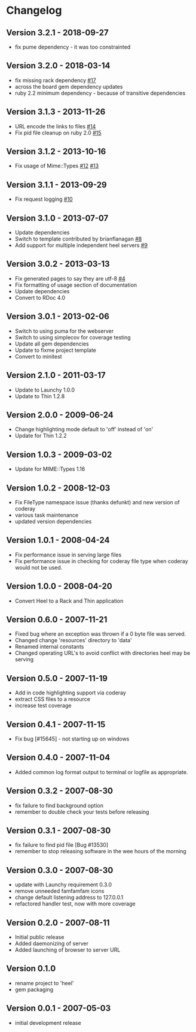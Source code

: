 # Changelog
## Version 3.2.1 - 2018-09-27
* fix pume dependency - it was too constrainted

## Version 3.2.0 - 2018-03-14
* fix missing rack dependency [#17](https://github.com/copiousfreetime/heel/pull/17)
* across the board gem dependency updates
* ruby 2.2 minimum dependency - because of transitive dependencies

## Version 3.1.3 - 2013-11-26
* URL encode the links to files [#14](https://github.com/copiousfreetime/heel/issues/14)
* Fix pid file cleanup on ruby 2.0 [#15](https://github.com/copiousfreetime/heel/issues/15)

## Version 3.1.2 - 2013-10-16
* Fix usage of Mime::Types [#12](https://github.com/copiousfreetime/heel/issues/12) [#13](https://github.com/copiousfreetime/heel/issues/13)

## Version 3.1.1 - 2013-09-29
* Fix request logging [#10](https://github.com/copiousfreetime/heel/issues/10)

## Version 3.1.0 - 2013-07-07
* Update dependencies
* Switch to template contributed by brianflanagan [#8](https://github.com/copiousfreetime/heel/issues/8)
* Add support for multiple independent heel servers [#9](https://github.com/copiousfreetime/heel/issues/9)

## Version 3.0.2 - 2013-03-13

* Fix generated pages to say they are utf-8 [#4](https://github.com/copiousfreetime/heel#4)
* Fix formatting of usage section of documentation
* Update dependencies
* Convert to RDoc 4.0

## Version 3.0.1 - 2013-02-06

* Switch to using puma for the webserver
* Switch to using simplecov for coverage testing
* Update all gem dependencies
* Update to fixme project template
* Convert to minitest

## Version 2.1.0 - 2011-03-17

* Update to Launchy 1.0.0
* Update to Thin 1.2.8

## Version 2.0.0 - 2009-06-24

* Change highlighting mode default to 'off' instead of 'on'
* Update for Thin 1.2.2

## Version 1.0.3 - 2009-03-02

* Update for MIME::Types 1.16

## Version 1.0.2 - 2008-12-03

* Fix FileType namespace issue (thanks defunkt) and new version of coderay
* various task maintenance
* updated version dependencies

## Version 1.0.1 - 2008-04-24

* Fix performance issue in serving large files
* Fix performance issue in checking for coderay file type when coderay would not be used.

## Version 1.0.0 - 2008-04-20

* Convert Heel to a Rack and Thin application

## Version 0.6.0 - 2007-11-21

* Fixed bug where an exception was thrown if a 0 byte file was served.
* Changed change 'resources' directory to 'data' 
* Renamed internal constants
* Changed operating URL's to avoid conflict with directories heel may be serving

## Version 0.5.0 - 2007-11-19

* Add in code highlighting support via coderay
* extract CSS files to a resource
* increase test coverage

## Version 0.4.1 - 2007-11-15

* Fix bug [#15645] - not starting up on windows

## Version 0.4.0 - 2007-11-04

* Added common log format output to terminal or logfile as appropriate.

## Version 0.3.2 - 2007-08-30

* fix failure to find background option
* remember to double check your tests before releasing

## Version 0.3.1 - 2007-08-30

* fix failure to find pid file [Bug #13530]
* remember to stop releasing software in the wee hours of the morning

## Version 0.3.0 - 2007-08-30

* update with Launchy requirement 0.3.0
* remove unneeded famfamfam icons
* change default listening address to 127.0.0.1
* refactored handler test, now with more coverage

## Version 0.2.0 - 2007-08-11

* Initial public release
* Added daemonizing of server
* Added launching of browser to server URL

## Version 0.1.0

* rename project to 'heel'
* gem packaging

## Version 0.0.1 - 2007-05-03

* initial development release 

